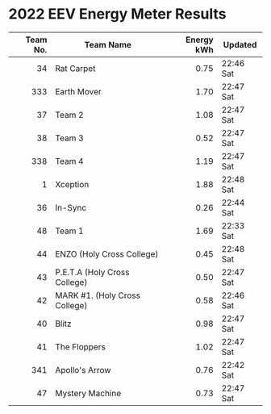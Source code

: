 # 2022 EEV Energy Meter Results
|Team No.|Team Name|Energy kWh|Updated|
|---:|---|---:|---|
|34|Rat Carpet|0.75|22:46 Sat|
|333|Earth Mover|1.70|22:47 Sat|
|37|Team 2|1.08|22:47 Sat|
|38|Team 3|0.52|22:47 Sat|
|338|Team 4|1.19|22:47 Sat|
|1|Xception|1.88|22:48 Sat|
|36|In-Sync|0.26|22:44 Sat|
|48|Team 1|1.69|22:33 Sat|
|44|ENZO (Holy Cross College)|0.45|22:48 Sat|
|43|P.E.T.A (Holy Cross College)|0.50|22:47 Sat|
|42|MARK #1. (Holy Cross College)|0.58|22:46 Sat|
|40|Blitz|0.98|22:47 Sat|
|41|The Floppers|1.02|22:47 Sat|
|341|Apollo's Arrow|0.76|22:42 Sat|
|47|Mystery Machine|0.73|22:47 Sat|
